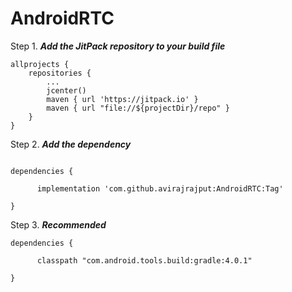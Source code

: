 # AndroidRTC

Step 1. ***Add the JitPack repository to your build file***

``` 
allprojects {
    repositories {
        ...
        jcenter()
        maven { url 'https://jitpack.io' }
        maven { url "file://${projectDir}/repo" }
    }
} 

```
Step 2. ***Add the dependency***

```

dependencies {

      implementation 'com.github.avirajrajput:AndroidRTC:Tag'
      
}

```

Step 3. ***Recommended***

```
dependencies {

      classpath "com.android.tools.build:gradle:4.0.1"
        
}
```
